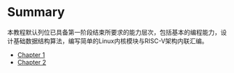 # Summary

本教程默认列位已具备第一阶段结束所要求的能力层次，包括基本的编程能力，设计基础数据结构算法，编写简单的Linux内核模块与RISC-V架构内联汇编。

- [Chapter 1](./chapter_1.md)
- [Chapter 2](./chapter_2.md)
